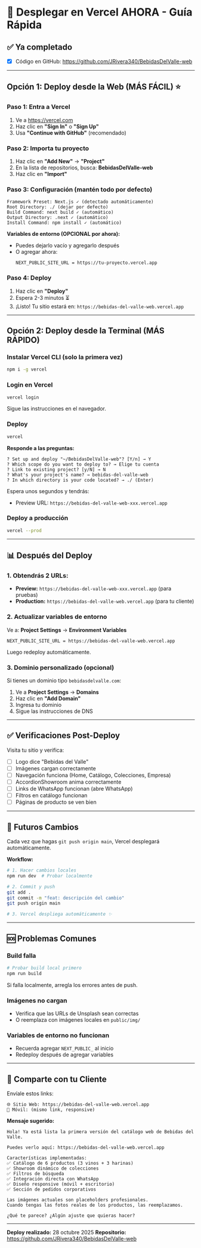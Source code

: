 # 🚀 Desplegar en Vercel AHORA - Guía Rápida

## ✅ Ya completado
- [x] Código en GitHub: https://github.com/JRivera340/BebidasDelValle-web

---

## Opción 1: Deploy desde la Web (MÁS FÁCIL) ⭐

### Paso 1: Entra a Vercel
1. Ve a https://vercel.com
2. Haz clic en **"Sign In"** o **"Sign Up"**
3. Usa **"Continue with GitHub"** (recomendado)

### Paso 2: Importa tu proyecto
1. Haz clic en **"Add New"** → **"Project"**
2. En la lista de repositorios, busca: **BebidasDelValle-web**
3. Haz clic en **"Import"**

### Paso 3: Configuración (mantén todo por defecto)
```
Framework Preset: Next.js ✓ (detectado automáticamente)
Root Directory: ./ (dejar por defecto)
Build Command: next build ✓ (automático)
Output Directory: .next ✓ (automático)
Install Command: npm install ✓ (automático)
```

**Variables de entorno (OPCIONAL por ahora):**
- Puedes dejarlo vacío y agregarlo después
- O agregar ahora:
  ```
  NEXT_PUBLIC_SITE_URL = https://tu-proyecto.vercel.app
  ```

### Paso 4: Deploy
1. Haz clic en **"Deploy"**
2. Espera 2-3 minutos ⏳
3. ¡Listo! Tu sitio estará en: `https://bebidas-del-valle-web.vercel.app`

---

## Opción 2: Deploy desde la Terminal (MÁS RÁPIDO)

### Instalar Vercel CLI (solo la primera vez)
```bash
npm i -g vercel
```

### Login en Vercel
```bash
vercel login
```
Sigue las instrucciones en el navegador.

### Deploy
```bash
vercel
```

**Responde a las preguntas:**
```
? Set up and deploy "~/BebidasDelValle-web"? [Y/n] → Y
? Which scope do you want to deploy to? → Elige tu cuenta
? Link to existing project? [y/N] → N
? What's your project's name? → bebidas-del-valle-web
? In which directory is your code located? → ./ (Enter)
```

Espera unos segundos y tendrás:
- Preview URL: `https://bebidas-del-valle-web-xxx.vercel.app`

### Deploy a producción
```bash
vercel --prod
```

---

## 📊 Después del Deploy

### 1. Obtendrás 2 URLs:
- **Preview:** `https://bebidas-del-valle-web-xxx.vercel.app` (para pruebas)
- **Production:** `https://bebidas-del-valle-web.vercel.app` (para tu cliente)

### 2. Actualizar variables de entorno
Ve a: **Project Settings** → **Environment Variables**
```
NEXT_PUBLIC_SITE_URL = https://bebidas-del-valle-web.vercel.app
```
Luego redeploy automáticamente.

### 3. Dominio personalizado (opcional)
Si tienes un dominio tipo `bebidasdelvalle.com`:
1. Ve a **Project Settings** → **Domains**
2. Haz clic en **"Add Domain"**
3. Ingresa tu dominio
4. Sigue las instrucciones de DNS

---

## ✅ Verificaciones Post-Deploy

Visita tu sitio y verifica:
- [ ] Logo dice "Bebidas del Valle"
- [ ] Imágenes cargan correctamente
- [ ] Navegación funciona (Home, Catálogo, Colecciones, Empresa)
- [ ] AccordionShowroom anima correctamente
- [ ] Links de WhatsApp funcionan (abre WhatsApp)
- [ ] Filtros en catálogo funcionan
- [ ] Páginas de producto se ven bien

---

## 🔄 Futuros Cambios

Cada vez que hagas `git push origin main`, Vercel desplegará automáticamente.

**Workflow:**
```bash
# 1. Hacer cambios locales
npm run dev  # Probar localmente

# 2. Commit y push
git add .
git commit -m "feat: descripción del cambio"
git push origin main

# 3. Vercel despliega automáticamente ✨
```

---

## 🆘 Problemas Comunes

### Build falla
```bash
# Probar build local primero
npm run build
```
Si falla localmente, arregla los errores antes de push.

### Imágenes no cargan
- Verifica que las URLs de Unsplash sean correctas
- O reemplaza con imágenes locales en `public/img/`

### Variables de entorno no funcionan
- Recuerda agregar `NEXT_PUBLIC_` al inicio
- Redeploy después de agregar variables

---

## 📱 Comparte con tu Cliente

Envíale estos links:
```
🌐 Sitio Web: https://bebidas-del-valle-web.vercel.app
📱 Móvil: (mismo link, responsive)
```

**Mensaje sugerido:**
```
Hola! Ya está lista la primera versión del catálogo web de Bebidas del Valle.

Puedes verlo aquí: https://bebidas-del-valle-web.vercel.app

Características implementadas:
✅ Catálogo de 6 productos (3 vinos + 3 harinas)
✅ Showroom dinámico de colecciones
✅ Filtros de búsqueda
✅ Integración directa con WhatsApp
✅ Diseño responsive (móvil + escritorio)
✅ Sección de pedidos corporativos

Las imágenes actuales son placeholders profesionales. 
Cuando tengas las fotos reales de los productos, las reemplazamos.

¿Qué te parece? ¿Algún ajuste que quieras hacer?
```

---

**Deploy realizado:** 28 octubre 2025
**Repositorio:** https://github.com/JRivera340/BebidasDelValle-web

